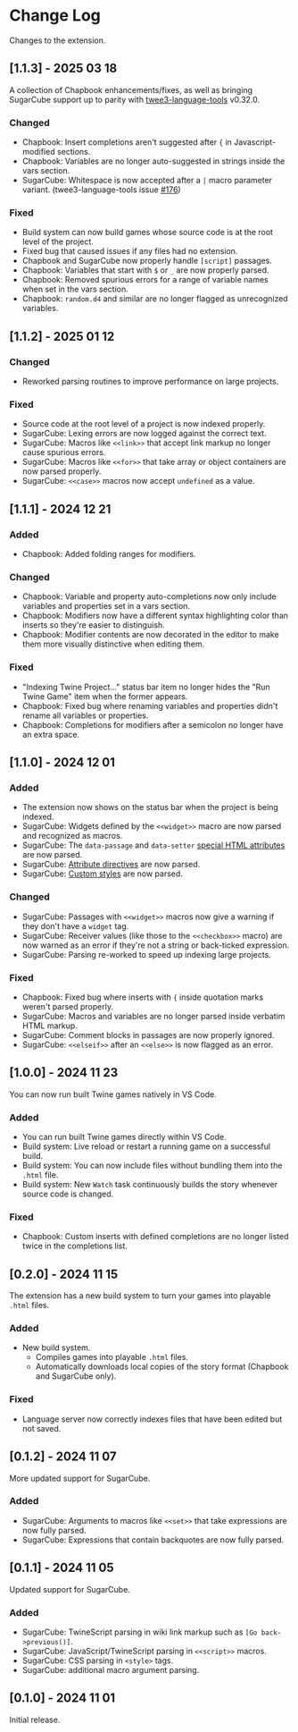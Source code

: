 # Change Log

Changes to the extension.

## [1.1.3] - 2025 03 18

A collection of Chapbook enhancements/fixes, as well as bringing SugarCube support up to parity with [twee3-language-tools](https://github.com/cyrusfirheir/twee3-language-tools/) v0.32.0.

### Changed

- Chapbook: Insert completions aren't suggested after `{` in Javascript-modified sections.
- Chapbook: Variables are no longer auto-suggested in strings inside the vars section.
- SugarCube: Whitespace is now accepted after a `|` macro parameter variant. (twee3-language-tools issue [#176](https://github.com/cyrusfirheir/twee3-language-tools/issues/176))

### Fixed

- Build system can now build games whose source code is at the root level of the project.
- Fixed bug that caused issues if any files had no extension.
- Chapbook and SugarCube now properly handle `[script]` passages.
- Chapbook: Variables that start with `$` or `_` are now properly parsed.
- Chapbook: Removed spurious errors for a range of variable names when set in the vars section.
- Chapbook: `random.d4` and similar are no longer flagged as unrecognized variables.

## [1.1.2] - 2025 01 12

### Changed

- Reworked parsing routines to improve performance on large projects.

### Fixed

- Source code at the root level of a project is now indexed properly.
- SugarCube: Lexing errors are now logged against the correct text.
- SugarCube: Macros like `<<link>>` that accept link markup no longer cause spurious errors.
- SugarCube: Macros like `<<for>>` that take array or object containers are now parsed properly.
- SugarCube: `<<case>>` macros now accept `undefined` as a value.

## [1.1.1] - 2024 12 21

### Added

- Chapbook: Added folding ranges for modifiers.

### Changed

- Chapbook: Variable and property auto-completions now only include variables and properties set in a vars section.
- Chapbook: Modifiers now have a different syntax highlighting color than inserts so they're easier to distinguish.
- Chapbook: Modifier contents are now decorated in the editor to make them more visually distinctive when editing them.

### Fixed

- "Indexing Twine Project..." status bar item no longer hides the "Run Twine Game" item when the former appears.
- Chapbook: Fixed bug where renaming variables and properties didn't rename all variables or properties.
- Chapbook: Completions for modifiers after a semicolon no longer have an extra space.

## [1.1.0] - 2024 12 01

### Added

- The extension now shows on the status bar when the project is being indexed.
- SugarCube: Widgets defined by the `<<widget>>` macro are now parsed and recognized as macros.
- SugarCube: The `data-passage` and `data-setter` [special HTML attributes ](http://www.motoslave.net/sugarcube/2/docs/#markup-html-svg-attribute-special) are now parsed.
- SugarCube: [Attribute directives](http://www.motoslave.net/sugarcube/2/docs/#markup-html-svg-attribute-directive) are now parsed.
- SugarCube: [Custom styles](https://www.motoslave.net/sugarcube/2/docs/#markup-custom-style) are now parsed.

### Changed

- SugarCube: Passages with `<<widget>>` macros now give a warning if they don't have a `widget` tag.
- SugarCube: Receiver values (like those to the `<<checkbox>>` macro) are now warned as an error if they're not a string or back-ticked expression.
- SugarCube: Parsing re-worked to speed up indexing large projects.

### Fixed

- Chapbook: Fixed bug where inserts with `{` inside quotation marks weren't parsed properly.
- SugarCube: Macros and variables are no longer parsed inside verbatim HTML markup.
- SugarCube: Comment blocks in passages are now properly ignored.
- SugarCube: `<<elseif>>` after an `<<else>>` is now flagged as an error.

## [1.0.0] - 2024 11 23

You can now run built Twine games natively in VS Code.

### Added

- You can run built Twine games directly within VS Code.
- Build system: Live reload or restart a running game on a successful build.
- Build system: You can now include files without bundling them into the `.html` file.
- Build system: New `Watch` task continuously builds the story whenever source code is changed.

### Fixed

- Chapbook: Custom inserts with defined completions are no longer listed twice in the completions list.

## [0.2.0] - 2024 11 15

The extension has a new build system to turn your games into playable `.html` files.

### Added

- New build system.
    - Compiles games into playable `.html` files.
    - Automatically downloads local copies of the story format (Chapbook and SugarCube only).

### Fixed

- Language server now correctly indexes files that have been edited but not saved.

## [0.1.2] - 2024 11 07

More updated support for SugarCube.

### Added

- SugarCube: Arguments to macros like `<<set>>` that take expressions are now fully parsed.
- SugarCube: Expressions that contain backquotes are now fully parsed.

## [0.1.1] - 2024 11 05

Updated support for SugarCube.

### Added

- SugarCube: TwineScript parsing in wiki link markup such as `[Go back->previous()]`.
- SugarCube: JavaScript/TwineScript parsing in `<<script>>` macros.
- SugarCube: CSS parsing in `<style>` tags.
- SugarCube: additional macro argument parsing.

## [0.1.0] - 2024 11 01

Initial release.
